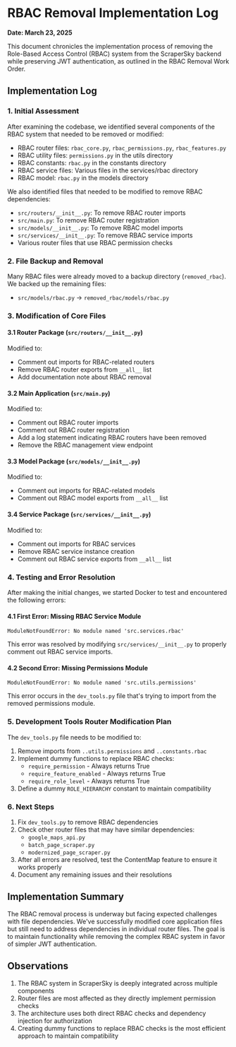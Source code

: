 # RBAC Removal Implementation Log

**Date: March 23, 2025**

This document chronicles the implementation process of removing the Role-Based Access Control (RBAC) system from the ScraperSky backend while preserving JWT authentication, as outlined in the RBAC Removal Work Order. 

## Implementation Log

### 1. Initial Assessment

After examining the codebase, we identified several components of the RBAC system that needed to be removed or modified:

- RBAC router files: `rbac_core.py`, `rbac_permissions.py`, `rbac_features.py`
- RBAC utility files: `permissions.py` in the utils directory
- RBAC constants: `rbac.py` in the constants directory
- RBAC service files: Various files in the services/rbac directory
- RBAC model: `rbac.py` in the models directory 

We also identified files that needed to be modified to remove RBAC dependencies:
- `src/routers/__init__.py`: To remove RBAC router imports
- `src/main.py`: To remove RBAC router registration
- `src/models/__init__.py`: To remove RBAC model imports
- `src/services/__init__.py`: To remove RBAC service imports
- Various router files that use RBAC permission checks

### 2. File Backup and Removal

Many RBAC files were already moved to a backup directory (`removed_rbac`). We backed up the remaining files:
- `src/models/rbac.py` → `removed_rbac/models/rbac.py`

### 3. Modification of Core Files

#### 3.1 Router Package (`src/routers/__init__.py`)

Modified to:
- Comment out imports for RBAC-related routers
- Remove RBAC router exports from `__all__` list
- Add documentation note about RBAC removal

#### 3.2 Main Application (`src/main.py`)

Modified to:
- Comment out RBAC router imports
- Comment out RBAC router registration
- Add a log statement indicating RBAC routers have been removed
- Remove the RBAC management view endpoint

#### 3.3 Model Package (`src/models/__init__.py`)

Modified to:
- Comment out imports for RBAC-related models
- Comment out RBAC model exports from `__all__` list

#### 3.4 Service Package (`src/services/__init__.py`)

Modified to:
- Comment out imports for RBAC services
- Remove RBAC service instance creation
- Comment out RBAC service exports from `__all__` list

### 4. Testing and Error Resolution

After making the initial changes, we started Docker to test and encountered the following errors:

#### 4.1 First Error: Missing RBAC Service Module

```
ModuleNotFoundError: No module named 'src.services.rbac'
```

This error was resolved by modifying `src/services/__init__.py` to properly comment out RBAC service imports.

#### 4.2 Second Error: Missing Permissions Module

```
ModuleNotFoundError: No module named 'src.utils.permissions'
```

This error occurs in the `dev_tools.py` file that's trying to import from the removed permissions module.

### 5. Development Tools Router Modification Plan

The `dev_tools.py` file needs to be modified to:
1. Remove imports from `..utils.permissions` and `..constants.rbac`
2. Implement dummy functions to replace RBAC checks:
   - `require_permission` - Always returns True
   - `require_feature_enabled` - Always returns True
   - `require_role_level` - Always returns True
3. Define a dummy `ROLE_HIERARCHY` constant to maintain compatibility

### 6. Next Steps

1. Fix `dev_tools.py` to remove RBAC dependencies
2. Check other router files that may have similar dependencies:
   - `google_maps_api.py`
   - `batch_page_scraper.py`
   - `modernized_page_scraper.py`
3. After all errors are resolved, test the ContentMap feature to ensure it works properly
4. Document any remaining issues and their resolutions

## Implementation Summary

The RBAC removal process is underway but facing expected challenges with file dependencies. We've successfully modified core application files but still need to address dependencies in individual router files. The goal is to maintain functionality while removing the complex RBAC system in favor of simpler JWT authentication.

## Observations

1. The RBAC system in ScraperSky is deeply integrated across multiple components
2. Router files are most affected as they directly implement permission checks
3. The architecture uses both direct RBAC checks and dependency injection for authorization
4. Creating dummy functions to replace RBAC checks is the most efficient approach to maintain compatibility
